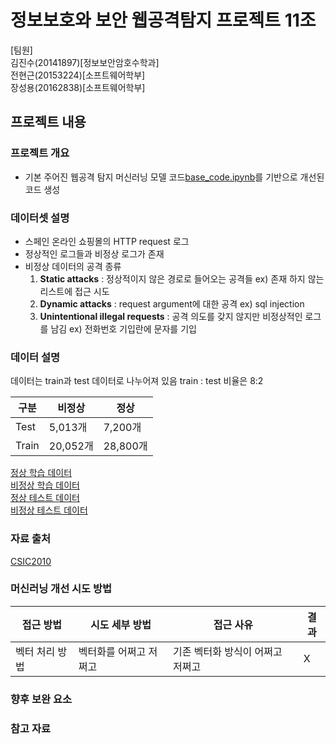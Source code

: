 # 정보보호와 보안 웹공격탐지 프로젝트 11조


[팀원]  
김진수(20141897)[정보보안암호수학과]  
전현근(20153224)[소프트웨어학부]  
장성용(20162838)[소프트웨어학부]  

## 프로젝트 내용

### 프로젝트 개요
- 기본 주어진 웹공격 탐지 머신러닝 모델 코드[base_code.ipynb](Base_code.ipynb)를 기반으로 개선된 코드 생성

### 데이터셋 설명
- 스페인 온라인 쇼핑몰의 HTTP request 로그
- 정상적인 로그들과 비정상 로그가 존재
- 비정상 데이터의 공격 종류
  1. **Static attacks** : 정상적이지 않은 경로로 들어오는 공격들 ex) 존재 하지 않는 리스트에 접근 시도
  2. **Dynamic attacks** : request argument에 대한 공격 ex) sql injection
  3. **Unintentional illegal requests** : 공격 의도를 갖지 않지만 비정상적인 로그를 남김 ex) 전화번호 기입란에 문자를 기입

### 데이터 설명
데이터는 train과 test 데이터로 나누어져 있음
train : test 비율은 8:2

|구분|비정상|정상|
|-----|-----|-----|
|Test|5,013개|7,200개|
|Train|20,052개|28,800개|

[정상 학습 데이터](norm_train.txt)  
[비정상 학습 데이터](anomal_train.txt)  
[정상 테스트 데이터](norm_test.txt)  
[비정상 테스트 데이터](anomal_test.txt)  


### 자료 출처

[CSIC2010](https://www.tic.itefi.csic.es/dataset/)

### 머신러닝 개선 시도 방법
|접근 방법|시도 세부 방법|접근 사유|결과|
|-----|---------------|--------|----|
|벡터 처리 방법|벡터화를 어쩌고 저쩌고|기존 벡터화 방식이 어쩌고 저쩌고|X|

### 향후 보완 요소

### 참고 자료
